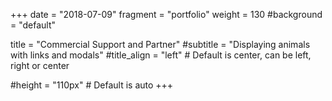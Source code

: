 +++ 
date = "2018-07-09"
fragment = "portfolio"
weight = 130
#background = "default"

title = "Commercial Support and Partner"
#subtitle = "Displaying animals with links and modals"
#title_align = "left" # Default is center, can be left, right or center

#height = "110px" # Default is auto
+++
